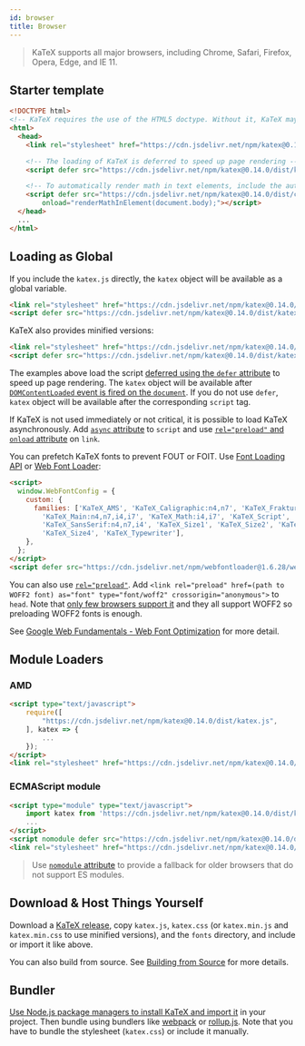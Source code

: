 ```yaml
---
id: browser
title: Browser
---
```

> KaTeX supports all major browsers, including Chrome, Safari, Firefox, Opera, Edge, and IE 11.

## Starter template

```html
<!DOCTYPE html>
<!-- KaTeX requires the use of the HTML5 doctype. Without it, KaTeX may not render properly -->
<html>
  <head>
    <link rel="stylesheet" href="https://cdn.jsdelivr.net/npm/katex@0.14.0/dist/katex.min.css" integrity="sha384-3XGqzlo+LecQmisZRaN2PyqKjEqiUrqliTjdV44NMwknt6bwCB86kqxXVKJn1Vy8" crossorigin="anonymous">

    <!-- The loading of KaTeX is deferred to speed up page rendering -->
    <script defer src="https://cdn.jsdelivr.net/npm/katex@0.14.0/dist/katex.min.js" integrity="sha384-uo6U/HIvh6QTbZVnCC/GMFnQHrNArO2ZBframC7vU/vju5N3Em3sTJg4TldoSiS7" crossorigin="anonymous"></script>

    <!-- To automatically render math in text elements, include the auto-render extension: -->
    <script defer src="https://cdn.jsdelivr.net/npm/katex@0.14.0/dist/contrib/auto-render.min.js" integrity="sha384-+XBljXPPiv+OzfbB3cVmLHf4hdUFHlWNZN5spNQ7rmHTXpd7WvJum6fIACpNNfIR" crossorigin="anonymous"
        onload="renderMathInElement(document.body);"></script>
  </head>
  ...
</html>
```

## Loading as Global
If you include the `katex.js` directly, the `katex` object will be available as
a global variable.

```html
<link rel="stylesheet" href="https://cdn.jsdelivr.net/npm/katex@0.14.0/dist/katex.css" integrity="sha384-R5whUx/BYVxc4UxgGzPTGudyXPObFTwLnwck1mJ0AbfEaDi34wINrJU3ZoocVPYc" crossorigin="anonymous">
<script defer src="https://cdn.jsdelivr.net/npm/katex@0.14.0/dist/katex.js" integrity="sha384-tC9Z1uBOYiqT0iTFuRNcO1esuXp5FVRf6nFgU/2z8DfVarpW+k0r6rZXoAUoISmm" crossorigin="anonymous"></script>
```

KaTeX also provides minified versions:

```html
<link rel="stylesheet" href="https://cdn.jsdelivr.net/npm/katex@0.14.0/dist/katex.min.css" integrity="sha384-3XGqzlo+LecQmisZRaN2PyqKjEqiUrqliTjdV44NMwknt6bwCB86kqxXVKJn1Vy8" crossorigin="anonymous">
<script defer src="https://cdn.jsdelivr.net/npm/katex@0.14.0/dist/katex.min.js" integrity="sha384-uo6U/HIvh6QTbZVnCC/GMFnQHrNArO2ZBframC7vU/vju5N3Em3sTJg4TldoSiS7" crossorigin="anonymous"></script>
```

The examples above load the script [deferred using the `defer` attribute](https://developer.mozilla.org/en/HTML/Element/script#Attributes)
to speed up page rendering. The `katex` object will be available after
[`DOMContentLoaded` event is fired on the `document`](https://developer.mozilla.org/ko/docs/Web/Reference/Events/DOMContentLoaded).
If you do not use `defer`, `katex` object will be available after the corresponding
`script` tag.

If KaTeX is not used immediately or not critical, it is possible to load KaTeX
asynchronously. Add [`async` attribute](https://developer.mozilla.org/en/HTML/Element/script#Attributes)
to `script` and use [`rel="preload"` and `onload` attribute](https://github.com/filamentgroup/loadCSS)
on `link`.

You can prefetch KaTeX fonts to prevent FOUT or FOIT. Use [Font Loading API](https://developer.mozilla.org/en-US/docs/Web/API/CSS_Font_Loading_API)
or [Web Font Loader](https://github.com/typekit/webfontloader):

```html
<script>
  window.WebFontConfig = {
    custom: {
      families: ['KaTeX_AMS', 'KaTeX_Caligraphic:n4,n7', 'KaTeX_Fraktur:n4,n7',
        'KaTeX_Main:n4,n7,i4,i7', 'KaTeX_Math:i4,i7', 'KaTeX_Script',
        'KaTeX_SansSerif:n4,n7,i4', 'KaTeX_Size1', 'KaTeX_Size2', 'KaTeX_Size3',
        'KaTeX_Size4', 'KaTeX_Typewriter'],
    },
  };
</script>
<script defer src="https://cdn.jsdelivr.net/npm/webfontloader@1.6.28/webfontloader.js" integrity="sha256-4O4pS1SH31ZqrSO2A/2QJTVjTPqVe+jnYgOWUVr7EEc=" crossorigin="anonymous"></script>
```

You can also use [`rel="preload"`](https://developer.mozilla.org/en-US/docs/Web/HTML/Preloading_content).
Add `<link rel="preload" href=(path to WOFF2 font) as="font" type="font/woff2" crossorigin="anonymous">`
to `head`. Note that [only few browsers support it](https://caniuse.com/#feat=link-rel-preload)
and they all support WOFF2 so preloading WOFF2 fonts is enough.

See [Google Web Fundamentals - Web Font Optimization](https://developers.google.com/web/fundamentals/performance/optimizing-content-efficiency/webfont-optimization)
for more detail.

## Module Loaders
### AMD
```html
<script type="text/javascript">
    require([
        "https://cdn.jsdelivr.net/npm/katex@0.14.0/dist/katex.js",
    ], katex => {
        ...
    });
</script>
<link rel="stylesheet" href="https://cdn.jsdelivr.net/npm/katex@0.14.0/dist/katex.css" integrity="sha384-R5whUx/BYVxc4UxgGzPTGudyXPObFTwLnwck1mJ0AbfEaDi34wINrJU3ZoocVPYc" crossorigin="anonymous">
```

### ECMAScript module
```html
<script type="module" type="text/javascript">
    import katex from 'https://cdn.jsdelivr.net/npm/katex@0.14.0/dist/katex.mjs';
    ...
</script>
<script nomodule defer src="https://cdn.jsdelivr.net/npm/katex@0.14.0/dist/katex.js" integrity="sha384-tC9Z1uBOYiqT0iTFuRNcO1esuXp5FVRf6nFgU/2z8DfVarpW+k0r6rZXoAUoISmm" crossorigin="anonymous"></script>
<link rel="stylesheet" href="https://cdn.jsdelivr.net/npm/katex@0.14.0/dist/katex.css" integrity="sha384-R5whUx/BYVxc4UxgGzPTGudyXPObFTwLnwck1mJ0AbfEaDi34wINrJU3ZoocVPYc" crossorigin="anonymous">
```

> Use [`nomodule` attribute](https://developer.mozilla.org/en/HTML/Element/script#Attributes)
to provide a fallback for older browsers that do not support ES modules.

## Download & Host Things Yourself
Download a [KaTeX release](https://github.com/KaTeX/KaTeX/releases),
copy `katex.js`, `katex.css`
(or `katex.min.js` and `katex.min.css` to use minified versions),
and the `fonts` directory, and include or import it like above.

You can also build from source. See [Building from Source](node.md#building-from-source)
for more details.

## Bundler
[Use Node.js package managers to install KaTeX and import it](node.md) in your
project. Then bundle using bundlers like [webpack](https://webpack.js.org/) or
[rollup.js](https://rollupjs.org/). Note that you have to bundle the stylesheet
(`katex.css`) or include it manually.
